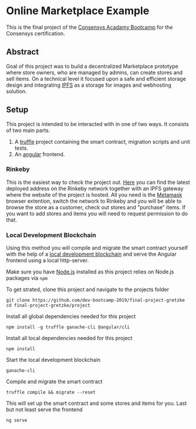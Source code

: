 # Online Marketplace Example

This is the final project of the
[Consensys Acadamy Bootcamp](https://consensys.net/academy/bootcamp/) for the Consensys
certification.

## Abstract

Goal of this project was to build a decentralized Marketplace prototype where store owners, who are
managed by admins, can create stores and sell items. On a technical level it focused upon a safe and
efficient storage design and integrating [IPFS](https://ipfs.io/) as a storage for images and
webhosting solution.

## Setup

This project is intended to be interacted with in one of two ways. It consists of two main parts.

1. A [truffle](https://truffleframework.com/) project containing the smart contract, migration
   scripts and unit tests.
2. An [angular](https://angular.io/) frontend.

### Rinkeby

This is the easiest way to check the project out. [Here](./deployed_addresses.txt) you can find the
latest deployed address on the Rinkeby network together with an IPFS gateway where the website of
the project is hosted. All you need is the [Metamask](https://metamask.io) browser extention, switch
the network to Rinkeby and you will be able to browse the store as a customer, check out stores and
"purchase" items. If you want to add stores and items you will need to request permission to do
that.

### Local Development Blockchain

Using this method you will compile and migrate the smart contract yourself with the help of a
[local development blockchain](https://github.com/trufflesuite/ganache-cli) and serve the Angular
frontend using a local http-server.

Make sure you have [Node.js](https://nodejs.org/) installed as this project relies on Node.js
packages via `npm`

To get strated, clone this project and navigate to the projects folder

    git clone https://github.com/dev-bootcamp-2019/final-project-gretzke
    cd final-project-gretzke/project

Install all global dependencies needed for this project

    npm install -g truffle ganache-cli @angular/cli

Install all local dependencies needed for this project

    npm install

Start the local development blockchain

    ganache-cli

Compile and migrate the smart contract

    truffle compile && migrate --reset

This will set up the smart contract and some stores and items for you. Last but not least serve the
frontend

    ng serve
